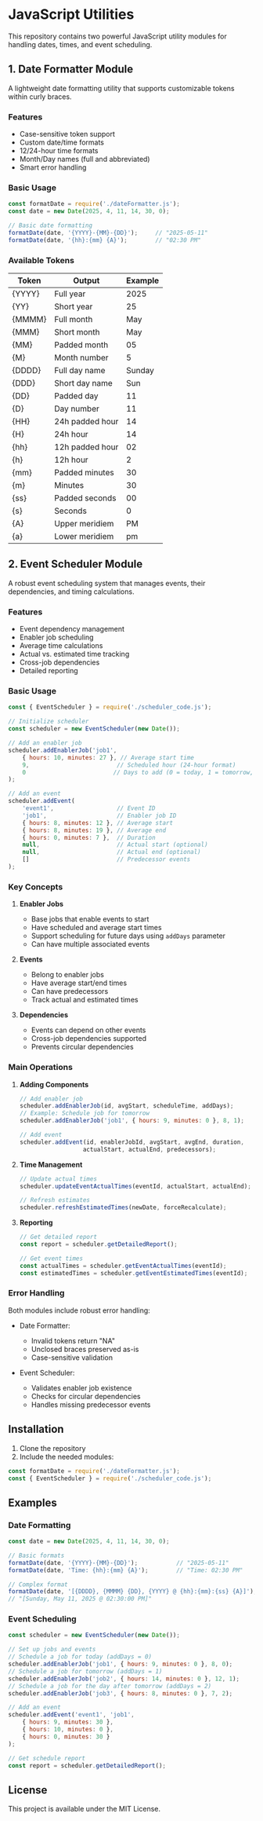 # JavaScript Utilities

This repository contains two powerful JavaScript utility modules for handling dates, times, and event scheduling.

## 1. Date Formatter Module

A lightweight date formatting utility that supports customizable tokens within curly braces.

### Features
- Case-sensitive token support
- Custom date/time formats
- 12/24-hour time formats
- Month/Day names (full and abbreviated)
- Smart error handling

### Basic Usage
```javascript
const formatDate = require('./dateFormatter.js');
const date = new Date(2025, 4, 11, 14, 30, 0);

// Basic date formatting
formatDate(date, '{YYYY}-{MM}-{DD}');     // "2025-05-11"
formatDate(date, '{hh}:{mm} {A}');        // "02:30 PM"
```

### Available Tokens
| Token | Output | Example |
|-------|---------|---------|
| {YYYY} | Full year | 2025 |
| {YY} | Short year | 25 |
| {MMMM} | Full month | May |
| {MMM} | Short month | May |
| {MM} | Padded month | 05 |
| {M} | Month number | 5 |
| {DDDD} | Full day name | Sunday |
| {DDD} | Short day name | Sun |
| {DD} | Padded day | 11 |
| {D} | Day number | 11 |
| {HH} | 24h padded hour | 14 |
| {H} | 24h hour | 14 |
| {hh} | 12h padded hour | 02 |
| {h} | 12h hour | 2 |
| {mm} | Padded minutes | 30 |
| {m} | Minutes | 30 |
| {ss} | Padded seconds | 00 |
| {s} | Seconds | 0 |
| {A} | Upper meridiem | PM |
| {a} | Lower meridiem | pm |

## 2. Event Scheduler Module

A robust event scheduling system that manages events, their dependencies, and timing calculations.

### Features
- Event dependency management
- Enabler job scheduling
- Average time calculations
- Actual vs. estimated time tracking
- Cross-job dependencies
- Detailed reporting

### Basic Usage
```javascript
const { EventScheduler } = require('./scheduler_code.js');

// Initialize scheduler
const scheduler = new EventScheduler(new Date());

// Add an enabler job
scheduler.addEnablerJob('job1', 
    { hours: 10, minutes: 27 }, // Average start time
    9,                         // Scheduled hour (24-hour format)
    0                         // Days to add (0 = today, 1 = tomorrow, etc.)
);

// Add an event
scheduler.addEvent(
    'event1',                  // Event ID
    'job1',                    // Enabler job ID
    { hours: 8, minutes: 12 }, // Average start
    { hours: 8, minutes: 19 }, // Average end
    { hours: 0, minutes: 7 },  // Duration
    null,                      // Actual start (optional)
    null,                      // Actual end (optional)
    []                         // Predecessor events
);
```

### Key Concepts

1. **Enabler Jobs**
   - Base jobs that enable events to start
   - Have scheduled and average start times
   - Support scheduling for future days using `addDays` parameter
   - Can have multiple associated events

2. **Events**
   - Belong to enabler jobs
   - Have average start/end times
   - Can have predecessors
   - Track actual and estimated times

3. **Dependencies**
   - Events can depend on other events
   - Cross-job dependencies supported
   - Prevents circular dependencies

### Main Operations

1. **Adding Components**
   ```javascript
   // Add enabler job
   scheduler.addEnablerJob(id, avgStart, scheduleTime, addDays);
   // Example: Schedule job for tomorrow
   scheduler.addEnablerJob('job1', { hours: 9, minutes: 0 }, 8, 1);
   
   // Add event
   scheduler.addEvent(id, enablerJobId, avgStart, avgEnd, duration, 
                     actualStart, actualEnd, predecessors);
   ```

2. **Time Management**
   ```javascript
   // Update actual times
   scheduler.updateEventActualTimes(eventId, actualStart, actualEnd);
   
   // Refresh estimates
   scheduler.refreshEstimatedTimes(newDate, forceRecalculate);
   ```

3. **Reporting**
   ```javascript
   // Get detailed report
   const report = scheduler.getDetailedReport();
   
   // Get event times
   const actualTimes = scheduler.getEventActualTimes(eventId);
   const estimatedTimes = scheduler.getEventEstimatedTimes(eventId);
   ```

### Error Handling

Both modules include robust error handling:

- Date Formatter:
  - Invalid tokens return "NA"
  - Unclosed braces preserved as-is
  - Case-sensitive validation

- Event Scheduler:
  - Validates enabler job existence
  - Checks for circular dependencies
  - Handles missing predecessor events

## Installation

1. Clone the repository
2. Include the needed modules:
```javascript
const formatDate = require('./dateFormatter.js');
const { EventScheduler } = require('./scheduler_code.js');
```

## Examples

### Date Formatting
```javascript
const date = new Date(2025, 4, 11, 14, 30, 0);

// Basic formats
formatDate(date, '{YYYY}-{MM}-{DD}');           // "2025-05-11"
formatDate(date, 'Time: {hh}:{mm} {A}');        // "Time: 02:30 PM"

// Complex format
formatDate(date, '[{DDDD}, {MMMM} {DD}, {YYYY} @ {hh}:{mm}:{ss} {A}]');
// "[Sunday, May 11, 2025 @ 02:30:00 PM]"
```

### Event Scheduling
```javascript
const scheduler = new EventScheduler(new Date());

// Set up jobs and events
// Schedule a job for today (addDays = 0)
scheduler.addEnablerJob('job1', { hours: 9, minutes: 0 }, 8, 0);
// Schedule a job for tomorrow (addDays = 1)
scheduler.addEnablerJob('job2', { hours: 14, minutes: 0 }, 12, 1);
// Schedule a job for the day after tomorrow (addDays = 2)
scheduler.addEnablerJob('job3', { hours: 8, minutes: 0 }, 7, 2);

// Add an event
scheduler.addEvent('event1', 'job1', 
    { hours: 9, minutes: 30 }, 
    { hours: 10, minutes: 0 },
    { hours: 0, minutes: 30 }
);

// Get schedule report
const report = scheduler.getDetailedReport();
```

## License

This project is available under the MIT License.
